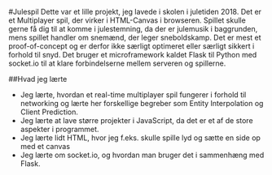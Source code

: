 #Julespil
Dette var et lille projekt, jeg lavede i skolen i juletiden 2018.
Det er et Multiplayer spil, der virker i HTML-Canvas i browseren.
Spillet skulle gerne få dig til at komme i julestemning, da der er julemusik i baggrunden, mens spillet handler om snemænd, der leger sneboldskamp.
Det er mest et proof-of-concept og er derfor ikke særligt optimeret eller særligt sikkert i forhold til snyd.
Det bruger et microframework kaldet Flask til Python med socket.io til at klare forbindelserne mellem serveren og spillerne.

##Hvad jeg lærte
* Jeg lærte, hvordan et real-time multiplayer spil fungerer i forhold til networking og lærte her forskellige begreber som Entity Interpolation og Client Prediction.
* Jeg lærte at lave større projekter i JavaScript, da det er et af de store aspekter i programmet.
* Jeg lærte lidt HTML, hvor jeg f.eks. skulle spille lyd og sætte en side op med et canvas
* Jeg lærte om socket.io, og hvordan man bruger det i sammenhæng med Flask.

